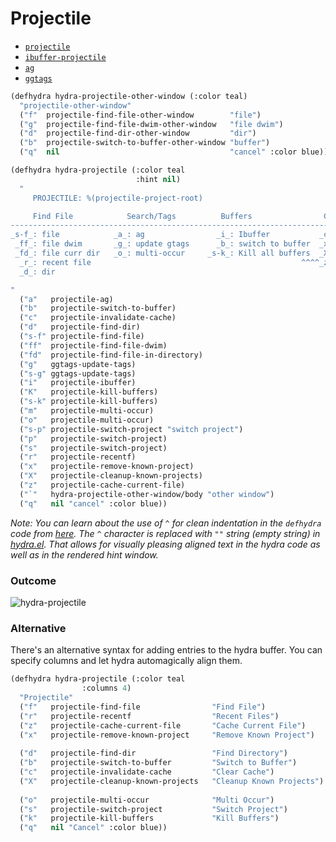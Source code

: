 # Projectile

- [`projectile`](https://github.com/bbatsov/projectile)
- [`ibuffer-projectile`](https://github.com/purcell/ibuffer-projectile)
- [`ag`](https://github.com/Wilfred/ag.el)
- [`ggtags`](https://github.com/leoliu/ggtags)

```el
(defhydra hydra-projectile-other-window (:color teal)
  "projectile-other-window"
  ("f"  projectile-find-file-other-window        "file")
  ("g"  projectile-find-file-dwim-other-window   "file dwim")
  ("d"  projectile-find-dir-other-window         "dir")
  ("b"  projectile-switch-to-buffer-other-window "buffer")
  ("q"  nil                                      "cancel" :color blue))

(defhydra hydra-projectile (:color teal
                            :hint nil)
  "
     PROJECTILE: %(projectile-project-root)

     Find File            Search/Tags          Buffers                Cache
------------------------------------------------------------------------------------------
_s-f_: file            _a_: ag                _i_: Ibuffer           _c_: cache clear
 _ff_: file dwim       _g_: update gtags      _b_: switch to buffer  _x_: remove known project
 _fd_: file curr dir   _o_: multi-occur     _s-k_: Kill all buffers  _X_: cleanup non-existing
  _r_: recent file                                               ^^^^_z_: cache current
  _d_: dir

"
  ("a"   projectile-ag)
  ("b"   projectile-switch-to-buffer)
  ("c"   projectile-invalidate-cache)
  ("d"   projectile-find-dir)
  ("s-f" projectile-find-file)
  ("ff"  projectile-find-file-dwim)
  ("fd"  projectile-find-file-in-directory)
  ("g"   ggtags-update-tags)
  ("s-g" ggtags-update-tags)
  ("i"   projectile-ibuffer)
  ("K"   projectile-kill-buffers)
  ("s-k" projectile-kill-buffers)
  ("m"   projectile-multi-occur)
  ("o"   projectile-multi-occur)
  ("s-p" projectile-switch-project "switch project")
  ("p"   projectile-switch-project)
  ("s"   projectile-switch-project)
  ("r"   projectile-recentf)
  ("x"   projectile-remove-known-project)
  ("X"   projectile-cleanup-known-projects)
  ("z"   projectile-cache-current-file)
  ("`"   hydra-projectile-other-window/body "other window")
  ("q"   nil "cancel" :color blue))
```

*Note: You can learn about the use of `^` for clean indentation in the `defhydra` code from
 [here](https://github.com/abo-abo/hydra/issues/49). The `^` character is replaced with `""` string
 (empty string) in
 [hydra.el](https://github.com/abo-abo/hydra/blob/989ed9555c071a42758c61da3f7544da3f32a20e/hydra.el#L442). That
 allows for visually pleasing aligned text in the hydra code as well as in the rendered hint
 window.*

### Outcome
![hydra-projectile](http://i.imgur.com/zmVyRmn.png)

### Alternative

There's an alternative syntax for adding entries to the hydra buffer. You can specify columns and let hydra automagically align them.

```el
(defhydra hydra-projectile (:color teal
			    :columns 4)
  "Projectile"
  ("f"   projectile-find-file                "Find File")
  ("r"   projectile-recentf                  "Recent Files")
  ("z"   projectile-cache-current-file       "Cache Current File")
  ("x"   projectile-remove-known-project     "Remove Known Project")
  
  ("d"   projectile-find-dir                 "Find Directory")
  ("b"   projectile-switch-to-buffer         "Switch to Buffer")
  ("c"   projectile-invalidate-cache         "Clear Cache")
  ("X"   projectile-cleanup-known-projects   "Cleanup Known Projects")
  
  ("o"   projectile-multi-occur              "Multi Occur")
  ("s"   projectile-switch-project           "Switch Project")
  ("k"   projectile-kill-buffers             "Kill Buffers")
  ("q"   nil "Cancel" :color blue))
```
